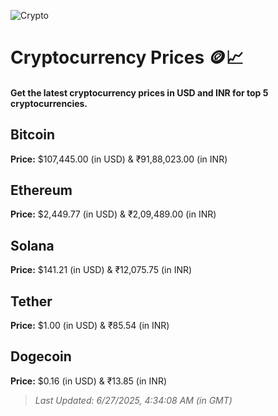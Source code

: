 
![Crypto](https://www.techguide.com.au/wp-content/uploads/2020/11/crypto3.jpeg)

# Cryptocurrency Prices 🪙📈

#### Get the latest cryptocurrency prices in USD and INR for top 5 cryptocurrencies.

## Bitcoin

**Price:** $107,445.00 (in USD) & ₹91,88,023.00 (in INR)

## Ethereum

**Price:** $2,449.77 (in USD) & ₹2,09,489.00 (in INR)

## Solana

**Price:** $141.21 (in USD) & ₹12,075.75 (in INR)

## Tether

**Price:** $1.00 (in USD) & ₹85.54 (in INR)

## Dogecoin

**Price:** $0.16 (in USD) & ₹13.85 (in INR)

> _Last Updated: 6/27/2025, 4:34:08 AM (in GMT)_
